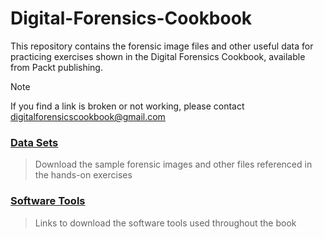 # Digital-Forensics-Cookbook
This repository contains the forensic image files and other useful data for practicing exercises shown in the Digital Forensics Cookbook, available from Packt publishing.

> [!NOTE]
> If you find a link is broken or not working, please contact digitalforensicscookbook@gmail.com

### [Data Sets](https://github.com/cody-bounds/Digital-Forensics-Cookbook/blob/main/DATA-SETS.md)
> Download the sample forensic images and other files referenced in the hands-on exercises

### [Software Tools](https://github.com/cody-bounds/Digital-Forensics-Cookbook/blob/main/SOFTWARE-TOOLS.md)
> Links to download the software tools used throughout the book
